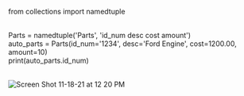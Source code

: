 from collections import namedtuple<br/><br/>

Parts = namedtuple('Parts', 'id_num desc cost amount')<br/>
auto_parts = Parts(id_num='1234', desc='Ford Engine',
        cost=1200.00, amount=10)<br/>
print(auto_parts.id_num)<br/><br/>

![Screen Shot 11-18-21 at 12 20 PM](https://user-images.githubusercontent.com/46776355/142406214-1a437266-4ab7-4d22-842d-079755d35f61.PNG)
